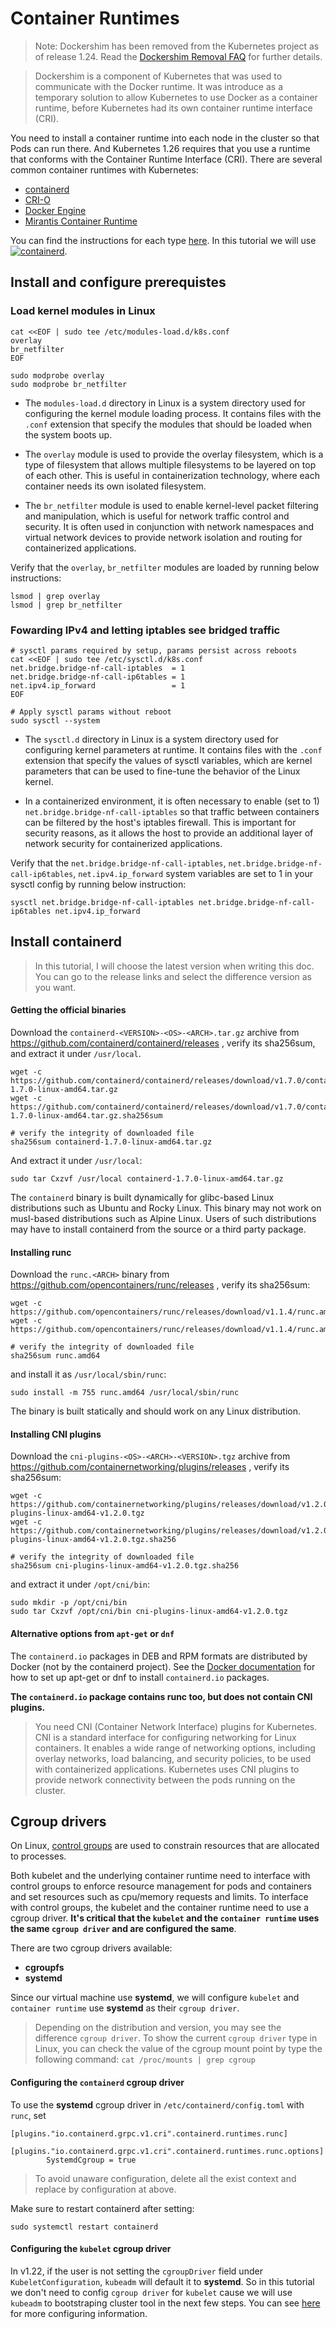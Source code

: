 # Container Runtimes

> Note: Dockershim has been removed from the Kubernetes project as of release 1.24. Read the [Dockershim Removal FAQ](https://kubernetes.io/blog/2022/02/17/dockershim-faq/) for further details.

> Dockershim is a component of Kubernetes that was used to communicate with the Docker runtime. It was introduce as a temporary solution to allow Kubernetes to use Docker as a container runtime, before Kubernetes had its own container runtime interface (CRI).

You need to install a container runtime into each node in the cluster so that Pods can run there. And Kubernetes 1.26 requires that you use a runtime that conforms with the Container Runtime Interface (CRI). There are several common container runtimes with Kubernetes:
* [containerd](https://containerd.io/)
* [CRI-O](https://cri-o.io/)
* [Docker Engine](https://docs.docker.com/engine/)
* [Mirantis Container Runtime](https://docs.mirantis.com/mcr/20.10/overview.html)

You can find the instructions for each type [here](https://kubernetes.io/docs/setup/production-environment/container-runtimes/#cri-versions). In this tutorial we will use <span><a href="https://kubernetes.io/"><img src="https://img.shields.io/badge/-containerd-575757?logo=containerd&logoColor=white" alt="containerd"></a></span>.

## Install and configure prerequistes

### Load kernel modules in Linux

    cat <<EOF | sudo tee /etc/modules-load.d/k8s.conf
    overlay
    br_netfilter
    EOF

    sudo modprobe overlay
    sudo modprobe br_netfilter

* The `modules-load.d` directory in Linux is a system directory used for configuring the kernel module loading process. It contains files with the `.conf` extension that specify the modules that should be loaded when the system boots up.

* The `overlay` module is used to provide the overlay filesystem, which is a type of filesystem that allows multiple filesystems to be layered on top of each other. This is useful in containerization technology, where each container needs its own isolated filesystem.

* The `br_netfilter` module is used to enable kernel-level packet filtering and manipulation, which is useful for network traffic control and security. It is often used in conjunction with network namespaces and virtual network devices to provide network isolation and routing for containerized applications.

Verify that the `overlay`, `br_netfilter` modules are loaded by running below instructions:

    lsmod | grep overlay
    lsmod | grep br_netfilter

### Fowarding IPv4 and letting iptables see bridged traffic

    # sysctl params required by setup, params persist across reboots
    cat <<EOF | sudo tee /etc/sysctl.d/k8s.conf
    net.bridge.bridge-nf-call-iptables  = 1
    net.bridge.bridge-nf-call-ip6tables = 1
    net.ipv4.ip_forward                 = 1
    EOF

    # Apply sysctl params without reboot
    sudo sysctl --system

* The `sysctl.d` directory in Linux is a system directory used for configuring kernel parameters at runtime. It contains files with the `.conf` extension that specify the values of sysctl variables, which are kernel parameters that can be used to fine-tune the behavior of the Linux kernel.

* In a containerized environment, it is often necessary to enable (set to 1) `net.bridge.bridge-nf-call-iptables` so that traffic between containers can be filtered by the host's iptables firewall. This is important for security reasons, as it allows the host to provide an additional layer of network security for containerized applications.

Verify that the `net.bridge.bridge-nf-call-iptables`, `net.bridge.bridge-nf-call-ip6tables`, `net.ipv4.ip_forward` system variables are set to 1 in your sysctl config by running below instruction:

    sysctl net.bridge.bridge-nf-call-iptables net.bridge.bridge-nf-call-ip6tables net.ipv4.ip_forward

## Install containerd

>In this tutorial, I will choose the latest version when writing this doc. You can go to the release links and select the difference version as you want.

#### Getting the official binaries
Download the `containerd-<VERSION>-<OS>-<ARCH>.tar.gz` archive from https://github.com/containerd/containerd/releases , verify its sha256sum, and extract it under `/usr/local`.

    wget -c https://github.com/containerd/containerd/releases/download/v1.7.0/containerd-1.7.0-linux-amd64.tar.gz
    wget -c https://github.com/containerd/containerd/releases/download/v1.7.0/containerd-1.7.0-linux-amd64.tar.gz.sha256sum

    # verify the integrity of downloaded file
    sha256sum containerd-1.7.0-linux-amd64.tar.gz

And extract it under `/usr/local`:

    sudo tar Cxzvf /usr/local containerd-1.7.0-linux-amd64.tar.gz

The `containerd` binary is built dynamically for glibc-based Linux distributions such as Ubuntu and Rocky Linux. This binary may not work on musl-based distributions such as Alpine Linux. Users of such distributions may have to install containerd from the source or a third party package.

#### Installing runc

Download the `runc.<ARCH>` binary from https://github.com/opencontainers/runc/releases , verify its sha256sum:

    wget -c https://github.com/opencontainers/runc/releases/download/v1.1.4/runc.amd64
    wget -c https://github.com/opencontainers/runc/releases/download/v1.1.4/runc.amd64.asc

    # verify the integrity of downloaded file
    sha256sum runc.amd64

and install it as `/usr/local/sbin/runc`:

    sudo install -m 755 runc.amd64 /usr/local/sbin/runc

The binary is built statically and should work on any Linux distribution.

#### Installing CNI plugins

Download the `cni-plugins-<OS>-<ARCH>-<VERSION>.tgz` archive from https://github.com/containernetworking/plugins/releases , verify its sha256sum:

    wget -c https://github.com/containernetworking/plugins/releases/download/v1.2.0/cni-plugins-linux-amd64-v1.2.0.tgz
    wget -c https://github.com/containernetworking/plugins/releases/download/v1.2.0/cni-plugins-linux-amd64-v1.2.0.tgz.sha256

    # verify the integrity of downloaded file
    sha256sum cni-plugins-linux-amd64-v1.2.0.tgz.sha256

and extract it under `/opt/cni/bin`:

    sudo mkdir -p /opt/cni/bin
    sudo tar Cxzvf /opt/cni/bin cni-plugins-linux-amd64-v1.2.0.tgz

#### Alternative options from `apt-get` or `dnf`

The `containerd.io` packages in DEB and RPM formats are distributed by Docker (not by the containerd project). See the [Docker documentation](https://docs.docker.com/desktop/install/linux-install/) for how to set up apt-get or dnf to install `containerd.io` packages.

**The `containerd.io` package contains runc too, but does not contain CNI plugins.**

>You need CNI (Container Network Interface) plugins for Kubernetes.
CNI is a standard interface for configuring networking for Linux containers. It enables a wide range of networking options, including overlay networks, load balancing, and security policies, to be used with containerized applications. Kubernetes uses CNI plugins to provide network connectivity between the pods running on the cluster. 

## Cgroup drivers

On Linux, [control groups](https://docs.kernel.org/admin-guide/cgroup-v1/cgroups.html) are used to constrain resources that are allocated to processes.

Both kubelet and the underlying container runtime need to interface with control groups to enforce resource management for pods and containers and set resources such as cpu/memory requests and limits. To interface with control groups, the kubelet and the container runtime need to use a cgroup driver. **It's critical that the `kubelet` and the `container runtime` uses the same `cgroup driver` and are configured the same**.

There are two cgroup drivers available:

* **cgroupfs**
* **systemd**

Since our virtual machine use **systemd**, we will configure `kubelet` and `container runtime` use **systemd** as their `cgroup driver`.


>Depending on the distribution and version, you may see the difference `cgroup driver`. To show the current `cgroup driver` type in Linux, you can check the value of the cgroup mount point by type the following command: `cat /proc/mounts | grep cgroup`

#### Configuring the `containerd` cgroup driver

To use the **systemd** cgroup driver in `/etc/containerd/config.toml` with `runc`, set

    [plugins."io.containerd.grpc.v1.cri".containerd.runtimes.runc]
        [plugins."io.containerd.grpc.v1.cri".containerd.runtimes.runc.options]
            SystemdCgroup = true

>To avoid unaware configuration, delete all the exist context and replace by configuration at above.

Make sure to restart containerd after setting:

    sudo systemctl restart containerd

#### Configuring the `kubelet` cgroup driver

In v1.22, if the user is not setting the `cgroupDriver` field under `KubeletConfiguration`, `kubeadm` will default it to **systemd**. 
So in this tutorial we don't need to config `cgroup driver` for `kubelet` cause we will use `kubeadm` to bootstraping cluster tool in the next few steps.
You can see [here](https://kubernetes.io/docs/tasks/administer-cluster/kubeadm/configure-cgroup-driver/#configuring-the-kubelet-cgroup-driver) for more configuring information.
